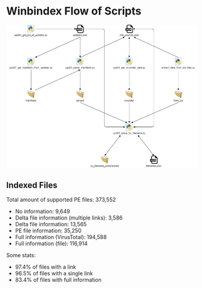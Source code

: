 # Winbindex Flow of Scripts

![winbindex-scripts-flow.png](winbindex-scripts-flow.png)

## Indexed Files

<!--FileStats-->
Total amount of supported PE files: 373,552

* No information: 9,649
* Delta file information (multiple links): 3,586
* Delta file information: 13,565
* PE file information: 35,250
* Full information (VirusTotal): 194,588
* Full information (file): 116,914

Some stats:

* 97.4% of files with a link
* 96.5% of files with a single link
* 83.4% of files with full information
<!--/FileStats-->
